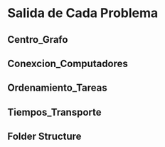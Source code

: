 # Salida de Cada Problema


## Centro_Grafo

## Conexcion_Computadores

## Ordenamiento_Tareas

## Tiempos_Transporte

## Folder Structure

